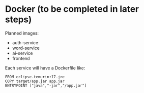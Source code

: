 # Docker (to be completed in later steps)

Planned images:
- auth-service
- word-service
- ai-service
- frontend

Each service will have a Dockerfile like:
```
FROM eclipse-temurin:17-jre
COPY target/app.jar app.jar
ENTRYPOINT ["java","-jar","/app.jar"]
```
